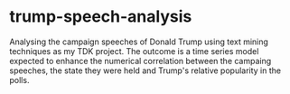 # trump-speech-analysis
Analysing the campaign speeches of Donald Trump using text mining techniques as my TDK project. The outcome is a time series model expected to enhance the numerical correlation between the campaing speeches, the state they were held and Trump's relative popularity in the polls.

